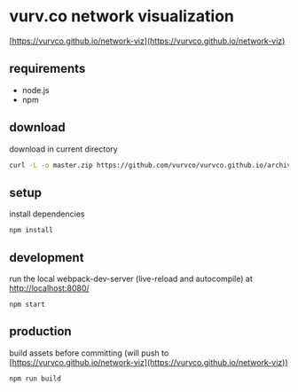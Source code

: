 vurv.co network visualization
===========
[https://vurvco.github.io/network-viz](https://vurvco.github.io/network-viz)
## requirements
- node.js
- npm

## download
download in current directory
```sh
curl -L -o master.zip https://github.com/vurvco/vurvco.github.io/archive/master.zip && unzip master.zip && rm master.zip
```

## setup
install dependencies
```
npm install
```
## development
run the local webpack-dev-server (live-reload and autocompile) at [http://localhost:8080/](http://localhost:8080/)
```
npm start
```
## production
build assets before committing (will push to [https://vurvco.github.io/network-viz](https://vurvco.github.io/network-viz))
```
npm run build 
```